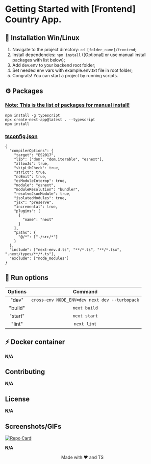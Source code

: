 # Getting Started with [Frontend] Country App.

## 🔧 Installation Win/Linux

1. Navigate to the project directory: `cd [folder_name]/frontend`;
2. Install dependencies: `npm install` ([Optional] or use manual install packages with list below);
3. Add dev.env to your backend root folder;
4. Set needed env vars with example.env.txt file in root folder;
5. Congrats! You can start a project by running scripts.

## ⚙ Packages

<h3><ins> Note: This is the list of packages for manual install!</ins></h3>

```
npm install -g typescript
npx create-next-app@latest . --typescript
npm install

```

<h3><ins>tsconfig.json</ins></h3>

```
{
  "compilerOptions": {
    "target": "ES2017",
    "lib": ["dom", "dom.iterable", "esnext"],
    "allowJs": true,
    "skipLibCheck": true,
    "strict": true,
    "noEmit": true,
    "esModuleInterop": true,
    "module": "esnext",
    "moduleResolution": "bundler",
    "resolveJsonModule": true,
    "isolatedModules": true,
    "jsx": "preserve",
    "incremental": true,
    "plugins": [
      {
        "name": "next"
      }
    ],
    "paths": {
      "@/*": ["./src/*"]
    }
  },
  "include": ["next-env.d.ts", "**/*.ts", "**/*.tsx", ".next/types/**/*.ts"],
  "exclude": ["node_modules"]
}
```

<!-- Run options -->

## 🚀 Run options

| Options  |                          Command                         |
| :-----:  | :------------------------------------------------------: |
| "dev"    | `cross-env NODE_ENV=dev next dev --turbopack`            |
| "build"  | `next build`                                             |
| "start"  | `next start`                                             |
| "lint"   | `next lint`                                              |

## ⚡ Docker container

**N/A**

<!-- Contributing -->

## Contributing

**N/A**

<!-- License -->

## License

**N/A**

<!-- Screenshots or GIF Animations -->

## Screenshots/GIFs

<!-- Repository Info Card -->

[![Repo Card](https://github-readme-stats.vercel.app/api/pin/?username=Javez&repo=Country-App)](https://github.com/Javez/Country-App)

<!-- License -->

**N/A**

<!-- Footer -->
<p align="center">
   <a>Made with ❤️ and TS</a>
   </br>
</p>
